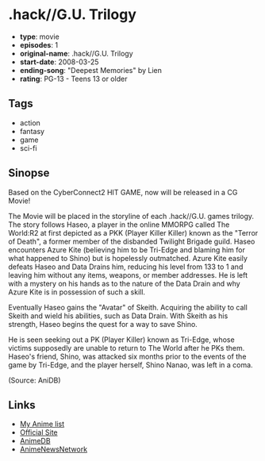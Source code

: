 # .hack//G.U. Trilogy

-   **type**: movie
-   **episodes**: 1
-   **original-name**: .hack//G.U. Trilogy
-   **start-date**: 2008-03-25
-   **ending-song**: "Deepest Memories" by Lien
-   **rating**: PG-13 - Teens 13 or older

## Tags

-   action
-   fantasy
-   game
-   sci-fi

## Sinopse

Based on the CyberConnect2 HIT GAME, now will be released in a CG Movie!

The Movie will be placed in the storyline of each .hack//G.U. games trilogy. The story follows Haseo, a player in the online MMORPG called The World:R2 at first depicted as a PKK (Player Killer Killer) known as the "Terror of Death", a former member of the disbanded Twilight Brigade guild. Haseo encounters Azure Kite (believing him to be Tri-Edge and blaming him for what happened to Shino) but is hopelessly outmatched. Azure Kite easily defeats Haseo and Data Drains him, reducing his level from 133 to 1 and leaving him without any items, weapons, or member addresses. He is left with a mystery on his hands as to the nature of the Data Drain and why Azure Kite is in possession of such a skill.

Eventually Haseo gains the "Avatar" of Skeith. Acquiring the ability to call Skeith and wield his abilities, such as Data Drain. With Skeith as his strength, Haseo begins the quest for a way to save Shino.

He is seen seeking out a PK (Player Killer) known as Tri-Edge, whose victims supposedly are unable to return to The World after he PKs them. Haseo's friend, Shino, was attacked six months prior to the events of the game by Tri-Edge, and the player herself, Shino Nanao, was left in a coma.

(Source: AniDB)

## Links

-   [My Anime list](https://myanimelist.net/anime/3269/hack__GU_Trilogy)
-   [Official Site](http://www.hack.channel.or.jp/trilogy/)
-   [AnimeDB](http://anidb.info/perl-bin/animedb.pl?show=anime&aid=5459)
-   [AnimeNewsNetwork](http://www.animenewsnetwork.com/encyclopedia/anime.php?id=8719)

